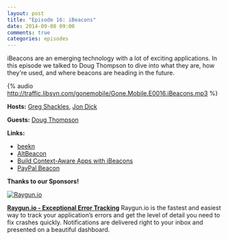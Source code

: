 ```yaml
---
layout: post
title: "Episode 16: iBeacons"
date: 2014-09-08 09:00
comments: true
categories: episodes
---
```


iBeacons are an emerging technology with a lot of exciting applications. In this episode we talked to Doug Thompson to dive into what they are, how they're used, and where beacons are heading in the future.

<!-- more -->

{% audio http://traffic.libsyn.com/gonemobile/Gone.Mobile.E0016.iBeacons.mp3 %}

**Hosts:** [Greg Shackles](http://twitter.com/gshackles), [Jon Dick](http://twitter.com/redth)

**Guests:** [Doug Thompson](https://twitter.com/dusanwriter)

**Links:** 

- [beekn](http://beekn.net/)
- [AltBeacon](http://altbeacon.org/)
- [Build Context-Aware Apps with iBeacons](http://visualstudiomagazine.com/articles/2014/08/01/ibeacons.aspx)
- [PayPal Beacon](https://www.paypal.com/webapps/mpp/beacon)

**Thanks to our Sponsors!**

[![Raygun.io]({{urls.media}}/images/sponsors/raygun.png)](http://raygun.io)

**[Raygun.io - Exceptional Error Tracking](http://raygun.io)**
Raygun.io is the fastest and easiest way to track your application’s errors and get the level of detail you need to fix crashes quickly. Notifications are delivered right to your inbox and presented on a beautiful dashboard.
